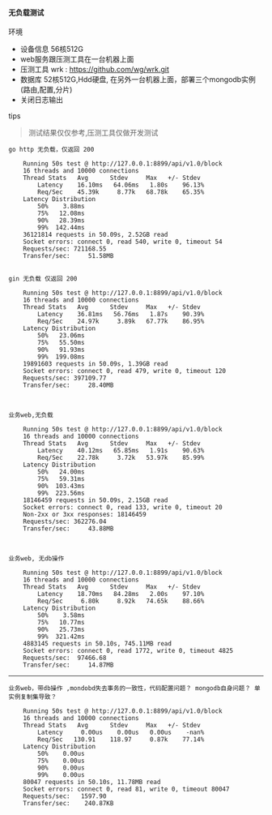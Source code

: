 #### 无负载测试
环境
* 设备信息 56核512G
* web服务跟压测工具在一台机器上面
* 压测工具 wrk : https://github.com/wg/wrk.git
* 数据库 52核512G,Hdd硬盘, 在另外一台机器上面，部署三个mongodb实例(路由,配置,分片)
* 关闭日志输出 

tips
> 测试结果仅仅参考,压测工具仅做开发测试


    go http 无负载，仅返回 200 

        Running 50s test @ http://127.0.0.1:8899/api/v1.0/block
        16 threads and 10000 connections
        Thread Stats   Avg      Stdev     Max   +/- Stdev
            Latency    16.10ms   64.06ms   1.80s    96.13%
            Req/Sec    45.39k     8.77k   68.78k    65.35%
        Latency Distribution
            50%    3.88ms
            75%   12.08ms
            90%   28.39ms
            99%  142.44ms
        36121814 requests in 50.09s, 2.52GB read
        Socket errors: connect 0, read 540, write 0, timeout 54
        Requests/sec: 721168.55
        Transfer/sec:     51.58MB


    gin 无负载 仅返回 200 

        Running 50s test @ http://127.0.0.1:8899/api/v1.0/block
        16 threads and 10000 connections
        Thread Stats   Avg      Stdev     Max   +/- Stdev
            Latency    36.81ms   56.76ms   1.87s    90.39%
            Req/Sec    24.97k     3.89k   67.77k    86.95%
        Latency Distribution
            50%   23.06ms
            75%   55.50ms
            90%   91.93ms
            99%  199.08ms
        19891603 requests in 50.09s, 1.39GB read
        Socket errors: connect 0, read 479, write 0, timeout 120
        Requests/sec: 397109.77
        Transfer/sec:     28.40MB



    业务web,无负载

        Running 50s test @ http://127.0.0.1:8899/api/v1.0/block
        16 threads and 10000 connections
        Thread Stats   Avg      Stdev     Max   +/- Stdev
            Latency    40.12ms   65.85ms   1.91s    90.63%
            Req/Sec    22.78k     3.72k   53.97k    85.99%
        Latency Distribution
            50%   24.00ms
            75%   59.31ms
            90%  103.43ms
            99%  223.56ms
        18146459 requests in 50.09s, 2.15GB read
        Socket errors: connect 0, read 133, write 0, timeout 20
        Non-2xx or 3xx responses: 18146459
        Requests/sec: 362276.04
        Transfer/sec:     43.88MB



    业务web, 无db操作

        Running 50s test @ http://127.0.0.1:8899/api/v1.0/block
        16 threads and 10000 connections
        Thread Stats   Avg      Stdev     Max   +/- Stdev
            Latency    18.70ms   84.28ms   2.00s    97.10%
            Req/Sec     6.80k     8.92k   74.65k    88.66%
        Latency Distribution
            50%    3.58ms
            75%   10.77ms
            90%   25.73ms
            99%  321.42ms
        4883145 requests in 50.10s, 745.11MB read
        Socket errors: connect 0, read 1772, write 0, timeout 4825
        Requests/sec:  97466.68
        Transfer/sec:     14.87MB

 -------------------------       

    业务web，带db操作 ,mondobd失去事务的一致性，代码配置问题？ mongodb自身问题？ 单实例复制集导致？

        Running 50s test @ http://127.0.0.1:8899/api/v1.0/block
        16 threads and 10000 connections
        Thread Stats   Avg      Stdev     Max   +/- Stdev
            Latency     0.00us    0.00us   0.00us    -nan%
            Req/Sec   130.91    118.97     0.87k    77.14%
        Latency Distribution
            50%    0.00us
            75%    0.00us
            90%    0.00us
            99%    0.00us
        80047 requests in 50.10s, 11.78MB read
        Socket errors: connect 0, read 81, write 0, timeout 80047
        Requests/sec:   1597.90
        Transfer/sec:    240.87KB
        



    








